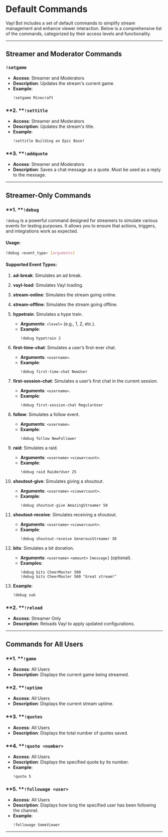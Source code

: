 # **Default Commands**

Vayl Bot includes a set of default commands to simplify stream management and enhance viewer interaction. Below is a comprehensive list of the commands, categorized by their access levels and functionality.

---

## **Streamer and Moderator Commands**

### `!setgame`

- **Access**: Streamer and Moderators
- **Description**: Updates the stream's current game.
- **Example**:
  ```
  !setgame Minecraft
  ```

### \*\*2. \*\***`!settitle`**

- **Access**: Streamer and Moderators
- **Description**: Updates the stream's title.
- **Example**:
  ```
  !settitle Building an Epic Base!
  ```

### \*\*3. \*\***`!addquote`**

- **Access**: Streamer and Moderators
- **Description**: Saves a chat message as a quote. Must be used as a reply to the message.

---

## **Streamer-Only Commands**

### \*\*1. \*\***`!debug`**

`!debug` is a powerful command designed for streamers to simulate various events for testing purposes. It allows you to ensure that actions, triggers, and integrations work as expected.

#### **Usage**:

```bash
!debug <event_type> [arguments]
```

#### **Supported Event Types**:

1. **ad-break**: Simulates an ad break.


2. **vayl-load**: Simulates Vayl loading.


3. **stream-online**: Simulates the stream going online.


4. **stream-offline**: Simulates the stream going offline.


5. **hypetrain**: Simulates a hype train.

   - **Arguments**: `<level>` (e.g., 1, 2, etc.).
   - **Example**:
     ```
     !debug hypetrain 2
     ```

6. **first-time-chat**: Simulates a user’s first-ever chat.

   - **Arguments**: `<username>`.
   - **Example**:
     ```
     !debug first-time-chat NewUser
     ```

7. **first-session-chat**: Simulates a user’s first chat in the current session.

   - **Arguments**: `<username>`.
   - **Example**:
     ```
     !debug first-session-chat RegularUser
     ```

8. **follow**: Simulates a follow event.

   - **Arguments**: `<username>`.
   - **Example**:
     ```
     !debug follow NewFollower
     ```

9. **raid**: Simulates a raid.

   - **Arguments**: `<username>` `<viewercount>`.
   - **Example**:
     ```
     !debug raid RaiderUser 25
     ```

10. **shoutout-give**: Simulates giving a shoutout.

    - **Arguments**: `<username>` `<viewercount>`.
    - **Example**:
      ```
      !debug shoutout-give AmazingStreamer 50
      ```

11. **shoutout-receive**: Simulates receiving a shoutout.

    - **Arguments**: `<username>` `<viewercount>`.
    - **Example**:
      ```
      !debug shoutout-receive GenerousStreamer 30
      ```

12. **bits**: Simulates a bit donation.

    - **Arguments**: `<username>` `<amount>` `[message]` (optional).
    - **Examples**:
      ```
      !debug bits CheerMaster 500
      !debug bits CheerMaster 500 "Great stream!"
      ```

13. **Example**:

    ```
    !debug sub
    ```

### \*\*2. \*\***`!reload`**

- **Access**: Streamer Only
- **Description**: Reloads Vayl to apply updated configurations.

---

## **Commands for All Users**

### \*\*1. \*\***`!game`**

- **Access**: All Users
- **Description**: Displays the current game being streamed.

### \*\*2. \*\***`!uptime`**

- **Access**: All Users
- **Description**: Displays the current stream uptime.

### \*\*3. \*\***`!quotes`**

- **Access**: All Users
- **Description**: Displays the total number of quotes saved.

### \*\*4. \*\***`!quote <number>`**

- **Access**: All Users
- **Description**: Displays the specified quote by its number.
- **Example**:
  ```
  !quote 5
  ```

### \*\*5. \*\***`!followage <user>`**

- **Access**: All Users
- **Description**: Displays how long the specified user has been following the channel.
- **Example**:
  ```
  !followage SomeViewer
  ```

---
